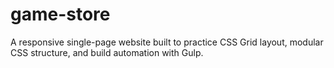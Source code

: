 # game-store
A responsive single-page website built to practice CSS Grid layout, modular CSS structure, and build automation with Gulp.

